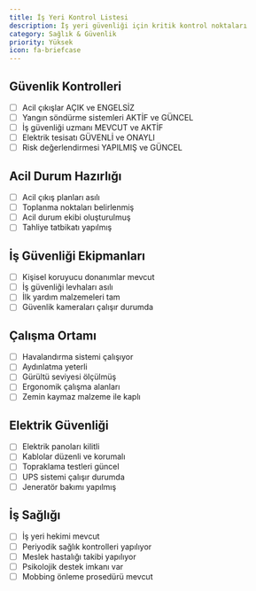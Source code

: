 ```yaml
---
title: İş Yeri Kontrol Listesi
description: İş yeri güvenliği için kritik kontrol noktaları
category: Sağlık & Güvenlik
priority: Yüksek
icon: fa-briefcase
---
```


## Güvenlik Kontrolleri

- [ ] Acil çıkışlar AÇIK ve ENGELSİZ
- [ ] Yangın söndürme sistemleri AKTİF ve GÜNCEL
- [ ] İş güvenliği uzmanı MEVCUT ve AKTİF
- [ ] Elektrik tesisatı GÜVENLİ ve ONAYLI
- [ ] Risk değerlendirmesi YAPILMIŞ ve GÜNCEL

## Acil Durum Hazırlığı

- [ ] Acil çıkış planları asılı
- [ ] Toplanma noktaları belirlenmiş
- [ ] Acil durum ekibi oluşturulmuş
- [ ] Tahliye tatbikatı yapılmış

## İş Güvenliği Ekipmanları

- [ ] Kişisel koruyucu donanımlar mevcut
- [ ] İş güvenliği levhaları asılı
- [ ] İlk yardım malzemeleri tam
- [ ] Güvenlik kameraları çalışır durumda

## Çalışma Ortamı

- [ ] Havalandırma sistemi çalışıyor
- [ ] Aydınlatma yeterli
- [ ] Gürültü seviyesi ölçülmüş
- [ ] Ergonomik çalışma alanları
- [ ] Zemin kaymaz malzeme ile kaplı

## Elektrik Güvenliği

- [ ] Elektrik panoları kilitli
- [ ] Kablolar düzenli ve korumalı
- [ ] Topraklama testleri güncel
- [ ] UPS sistemi çalışır durumda
- [ ] Jeneratör bakımı yapılmış

## İş Sağlığı

- [ ] İş yeri hekimi mevcut
- [ ] Periyodik sağlık kontrolleri yapılıyor
- [ ] Meslek hastalığı takibi yapılıyor
- [ ] Psikolojik destek imkanı var
- [ ] Mobbing önleme prosedürü mevcut
